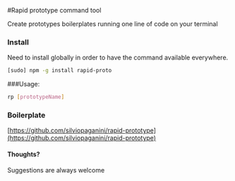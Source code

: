 #Rapid prototype command tool

Create prototypes boilerplates running one line of code on your terminal

### Install
Need to install globally in order to have the command available everywhere.

```bash
[sudo] npm -g install rapid-proto
```


###Usage:

```bash
rp [prototypeName]
```

### Boilerplate

[https://github.com/silviopaganini/rapid-prototype](https://github.com/silviopaganini/rapid-prototype)


#### Thoughts? 
Suggestions are always welcome